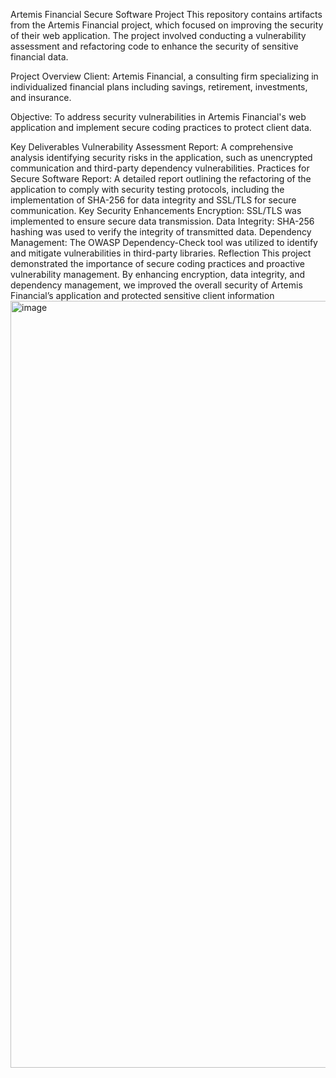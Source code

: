 Artemis Financial Secure Software Project
This repository contains artifacts from the Artemis Financial project, which focused on improving the security of their web application. The project involved conducting a vulnerability assessment and refactoring code to enhance the security of sensitive financial data.

Project Overview
Client: Artemis Financial, a consulting firm specializing in individualized financial plans including savings, retirement, investments, and insurance.

Objective: To address security vulnerabilities in Artemis Financial's web application and implement secure coding practices to protect client data.

Key Deliverables
Vulnerability Assessment Report: A comprehensive analysis identifying security risks in the application, such as unencrypted communication and third-party dependency vulnerabilities.
Practices for Secure Software Report: A detailed report outlining the refactoring of the application to comply with security testing protocols, including the implementation of SHA-256 for data integrity and SSL/TLS for secure communication.
Key Security Enhancements
Encryption: SSL/TLS was implemented to ensure secure data transmission.
Data Integrity: SHA-256 hashing was used to verify the integrity of transmitted data.
Dependency Management: The OWASP Dependency-Check tool was utilized to identify and mitigate vulnerabilities in third-party libraries.
Reflection
This project demonstrated the importance of secure coding practices and proactive vulnerability management. By enhancing encryption, data integrity, and dependency management, we improved the overall security of Artemis Financial’s application and protected sensitive client information
<img width="2507" height="1227" alt="image" src="https://github.com/user-attachments/assets/54a38c2d-04b4-44d5-9034-1ff376536d16" />
